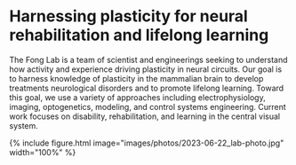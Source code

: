 ---
---

# Harnessing plasticity for neural rehabilitation and lifelong learning

The Fong Lab is a team of scientist and engineerings seeking to understand how activity and experience driving plasticity in neural circuits.  Our goal is to harness knowledge of plasticity in the mammalian brain to develop treatments neurological disorders and to promote lifelong learning.  Toward this goal, we use a variety of approaches including electrophysiology, imaging, optogenetics, modeling, and control systems engineering.  Current work focuses on disability, rehabilitation, and learning in the central visual system.

{%
  include figure.html
  image="images/photos/2023-06-22_lab-photo.jpg"
  width="100%"
%}

